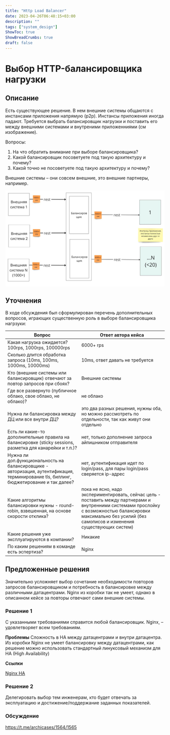 ```yaml
---
title: "Http Load Balancer"
date: 2023-04-26T06:48:15+03:00
description: ""
tags: ["system_design"]
ShowToc: true
ShowBreadCrumbs: true
draft: false
---
```

# Выбор HTTP-балансировщика нагрузки

## Описание

Есть существующее решение. В нем внешние системы общаются с инстансами приложения напрямую (p2p). Инстансы приложения иногда падают. Требуется выбрать балансировщик нагрузки и поставить его между внешними системами и внутреними приложенниями (см изображение).

Вопросы:
1. На что обратить внимание при выборе балансировщика?
2. Какой балансировщик посоветуете под такую архитектуру и почему?
3. Какой точно не посоветуете под такую архитектуру и почему?

Внешние системы – они совсем внешние, это внешние партнеры, например.

![Схема с балансировщиком](2023042606481565_http_load_balancer.jpg)

## Уточнения

В ходе обсуждения был сформулирован перечень дополнительных вопросов, играющих существенную роль в выборе балансировщика нагрзуки:


|Вопрос                          |Ответ автора кейса          |
|--------------------------------|-----------------------------|
|Какая нагрузка ожидается? 100rps, 1000rps, 100000rps             |6000+ rps           |
|Сколько длится обработка запроса (10ms, 100ms, 1000ms, 10000ms)|10ms, ответ давать не требуется |
|Кто (внешние системы или балансировщик) отвечают за повтор запросов при сбоях?|Внешние системы|
|Где все развернуто (публичное облако, свое облако, не облако)?|не облако|
|Нужна ли балансировка между ДЦ или все внутри ДЦ?|это два разных решения, нужны оба, но можно рассмотреть по отдельности, так как живут они отдельно|
|Есть ли какие-то дополнительные правила на балансировке (sticky sessions, разметка для канарейки и т.п.)?|нет, только дополнение запроса айпишником отправителя|
|Нужна ли доп.функциональность на балансировщике - авторизация, аутентификация, терминирование tls, биллинг, бюджетирование и так далее?|нет, аутентификация идет по login/pass, для пары login/pass сверяется ip-адрес|
|Какие алгоритмы балансировки нужны - round-robin, взвешенная, на основе скорости отклика?|пока не ясно, надо экспериментировать, сейчас цель - поставить между партнерами и внутренними системами прослойку с возможностью балансировки максимально без усилий (без самописов и изменения существующих систем)|
|Какие решения уже эксплуатируются в компании?| Никакие |
|По каким решениям в команде есть эспертиза?| Nginx |

## Предложенные решения

Значительно усложняет выбор сочетание необходимости повторов запросов балансировщиком и потребность в балансировке между различными датацентрами. Nginx из коробки так не умеет, однако в описанном кейсе за повторы отвечают сами внешние системы.

### Решение 1

С указанными требованиями справится любой балансировщик. 
Nginx, – удовлетворяет всем требованиям.

**Проблемы**
Сложность в HA между датацентрами и  внутри датацентра.
Из коробки Nginx не умеет балансировку между датацентрами, как решение можно использовать стандартный линуксовый механизм для HA (High Availability)

**Ссылки**

[Nginx HA](https://www.nginx.com/products/nginx/high-availability/)


### Решение 2
Делегировать выбор тем инженерам, кто будет отвечать за эксплуатацию и достижение/поддержание заданных показателей. 

### Обсуждение

https://t.me/archicases/1564/1565

